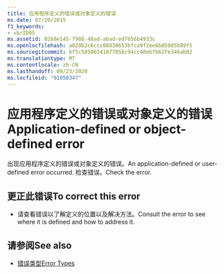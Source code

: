 ```yaml
---
title: 应用程序定义的错误或对象定义的错误
ms.date: 07/20/2015
f1_keywords:
- vbrID95
ms.assetid: 02b8e145-7988-48ad-abad-ed7656b4933c
ms.openlocfilehash: a020b2c6ccc08830653bfca9f2ee6b85985b89f5
ms.sourcegitcommit: bf5c5850654187705bc94cc40ebfb62fe346ab02
ms.translationtype: MT
ms.contentlocale: zh-CN
ms.lasthandoff: 09/23/2020
ms.locfileid: "91058347"
---
```

# <a name="application-defined-or-object-defined-error"></a><span data-ttu-id="cb924-102">应用程序定义的错误或对象定义的错误</span><span class="sxs-lookup"><span data-stu-id="cb924-102">Application-defined or object-defined error</span></span>

<span data-ttu-id="cb924-103">出现应用程序定义的错误或对象定义的错误。</span><span class="sxs-lookup"><span data-stu-id="cb924-103">An application-defined or user-defined error occurred.</span></span> <span data-ttu-id="cb924-104">检查错误。</span><span class="sxs-lookup"><span data-stu-id="cb924-104">Check the error.</span></span>  
  
## <a name="to-correct-this-error"></a><span data-ttu-id="cb924-105">更正此错误</span><span class="sxs-lookup"><span data-stu-id="cb924-105">To correct this error</span></span>  
  
- <span data-ttu-id="cb924-106">请查看错误以了解定义的位置以及解决方法。</span><span class="sxs-lookup"><span data-stu-id="cb924-106">Consult the error to see where it is defined and how to address it.</span></span>  
  
## <a name="see-also"></a><span data-ttu-id="cb924-107">请参阅</span><span class="sxs-lookup"><span data-stu-id="cb924-107">See also</span></span>

- [<span data-ttu-id="cb924-108">错误类型</span><span class="sxs-lookup"><span data-stu-id="cb924-108">Error Types</span></span>](../programming-guide/language-features/error-types.md)
